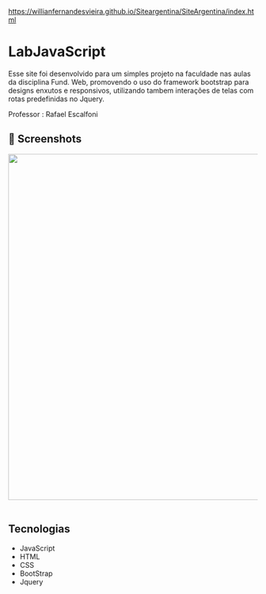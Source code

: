 https://willianfernandesvieira.github.io/Siteargentina/SiteArgentina/index.html
# LabJavaScript
Esse site foi desenvolvido para um simples projeto na faculdade nas aulas da disciplina Fund. Web, promovendo o uso do framework bootstrap para designs enxutos e responsivos, utilizando tambem interações de telas com rotas predefinidas no Jquery.

Professor : Rafael Escalfoni

## :camera_flash: Screenshots
<!-- You can add more screenshots here if you like -->
<img src="/Captura de tela 2023-06-16 084416.png" width="700px">&emsp;
## Tecnologias
* JavaScript
* HTML
* CSS
* BootStrap
* Jquery
